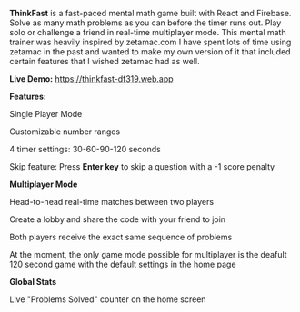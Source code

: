 **ThinkFast** is a fast-paced mental math game built with React and Firebase. Solve as many math problems as you can before the timer runs out. Play solo or challenge a friend in real-time multiplayer mode. This mental math trainer was heavily inspired by zetamac.com I have spent lots of time using zetamac in the past and wanted to make my own version of it that included certain features that I wished zetamac had as well.

**Live Demo:**
https://thinkfast-df319.web.app

**Features:**

Single Player Mode

Customizable number ranges

4 timer settings: 30-60-90-120 seconds

Skip feature: Press **Enter key** to skip a question with a -1 score penalty

**Multiplayer Mode**

Head-to-head real-time matches between two players

Create a lobby and share the code with your friend to join

Both players receive the exact same sequence of problems

At the moment, the only game mode possible for multiplayer is the deafult 120 second game with the default settings in the home page

**Global Stats**

Live "Problems Solved" counter on the home screen







  


